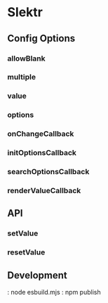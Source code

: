 # Slektr
## Config Options
### allowBlank
### multiple
### value
### options

### onChangeCallback
### initOptionsCallback
### searchOptionsCallback
### renderValueCallback

## API
### setValue
### resetValue

## Development
: node esbuild.mjs
: npm publish
